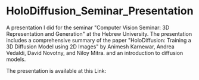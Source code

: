 # HoloDiffusion_Seminar_Presentation
A presentation I did for the seminar "Computer Vision Seminar: 3D Representation and Generation" at the Hebrew University.
The presentation includes a comprehensive summary of the paper "HoloDiffusion: Training a 3D Diffusion Model using 2D Images" by Animesh Karnewar, Andrea Vedaldi, David Novotny, and Niloy Mitra.
and an introduction to diffusion models.

The presentation is available at this Link: 
